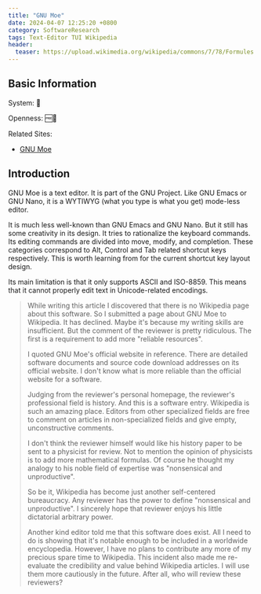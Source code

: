 ```yaml
---
title: "GNU Moe"
date: 2024-04-07 12:25:20 +0800
category: SoftwareResearch
tags: Text-Editor TUI Wikipedia
header:
  teaser: https://upload.wikimedia.org/wikipedia/commons/7/78/Formules.JPG
---
```


## Basic Information

System: 🐧

Openness: 🆓📖

Related Sites:

* [GNU Moe](https://www.gnu.org/software/moe/moe.html)

## Introduction

GNU Moe is a text editor. It is part of the GNU Project. Like GNU Emacs or GNU Nano, it is a WYTIWYG (what you type is what you get) mode-less editor.

It is much less well-known than GNU Emacs and GNU Nano. But it still has some creativity in its design. It tries to rationalize the keyboard commands. Its editing commands are divided into move, modify, and completion. These categories correspond to Alt, Control and Tab related shortcut keys respectively. This is worth learning from for the current shortcut key layout design.

Its main limitation is that it only supports ASCII and ISO-8859. This means that it cannot properly edit text in Unicode-related encodings.

> While writing this article I discovered that there is no Wikipedia page about this software. So I submitted a page about GNU Moe to Wikipedia. It has declined. Maybe it's because my writing skills are insufficient. But the comment of the reviewer is pretty ridiculous. The first is a requirement to add more "reliable resources".
>
> I quoted GNU Moe's official website in reference. There are detailed software documents and source code download addresses on its official website. I don't know what is more reliable than the official website for a software.
>
> Judging from the reviewer's personal homepage, the reviewer's professional field is history. And this is a software entry. Wikipedia is such an amazing place. Editors from other specialized fields are free to comment on articles in non-specialized fields and give empty, unconstructive comments.
>
> I don't think the reviewer himself would like his history paper to be sent to a physicist for review. Not to mention the opinion of physicists is to add more mathematical formulas. Of course he thought my analogy to his noble field of expertise was "nonsensical and unproductive".
>
> So be it, Wikipedia has become just another self-centered bureaucracy. Any reviewer has the power to define "nonsensical and unproductive". I sincerely hope that reviewer enjoys his little dictatorial arbitrary power.
>
> Another kind editor told me that this software does exist. All I need to do is showing that it's notable enough to be included in a worldwide encyclopedia. However, I have no plans to contribute any more of my precious spare time to Wikipedia. This incident also made me re-evaluate the credibility and value behind Wikipedia articles. I will use them more cautiously in the future. After all, who will review these reviewers?
